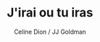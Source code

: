 ---
layout: post
title: J'irai ou tu iras
author: Celine Dion / JJ Goldman
language: "Français"
image:
  artist: celine-dion-jj-goldman.png
---